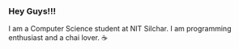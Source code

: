 ### Hey Guys!!!
  I am a Computer Science student at NIT Silchar. I am programming enthusiast and a chai lover. :coffee:
